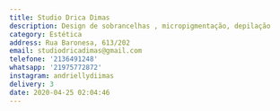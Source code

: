 ```yaml
---
title: Studio Drica Dimas
description: Design de sobrancelhas , micropigmentação, depilação
category: Estética
address: Rua Baronesa, 613/202
email: studiodricadimas@gmail.com
telefone: '2136491248'
whatsapp: '21975772872'
instagram: andriellydiimas
delivery: 3
date: 2020-04-25 02:04:46
---
```

